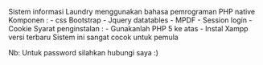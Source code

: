 Sistem informasi Laundry menggunakan bahasa pemrograman PHP native
Komponen : - css Bootstrap
           - Jquery datatables
           - MPDF
           - Session login
           - Cookie 
Syarat penginstalan : - Gunakanlah PHP 5 ke atas
                      - Instal Xampp versi terbaru
Sistem ini sangat cocok untuk pemula

Nb: Untuk password silahkan hubungi saya :)
